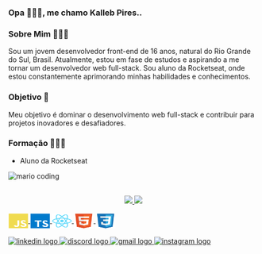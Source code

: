 ### Opa 🙋🏽‍♂, me chamo Kalleb Pires..

### Sobre Mim 👨🏽‍💻

Sou um jovem desenvolvedor front-end de 16 anos, natural do Rio Grande do Sul, Brasil. Atualmente, estou em fase de estudos e aspirando a me tornar um desenvolvedor web full-stack. Sou aluno da Rocketseat, onde estou constantemente aprimorando minhas habilidades e conhecimentos.

### Objetivo 🎯

Meu objetivo é dominar o desenvolvimento web full-stack e contribuir para projetos inovadores e desafiadores.

### Formação 👨🏾‍🎓

- Aluno da Rocketseat


![mario coding](https://i.imgur.com/1ZvVkDc.gif)
<br>
<br>

<div align="center">
  <a href="https://github.com/KallebPires">
  <img height="180em" src="https://github-readme-stats.vercel.app/api?username=KallebPires&show_icons=true&theme=dark&include_all_commits=true&count_private=true"/>
  <img height="180em" src="https://github-readme-stats.vercel.app/api/top-langs/?username=KallebPires&layout=compact&langs_count=7&theme=dark"/>
</div>

<div style="display: inline_block"><br>
  <img align="center" alt="kalleb-Js" height="30" width="40" src="https://raw.githubusercontent.com/devicons/devicon/master/icons/javascript/javascript-plain.svg">
  <img align="center" alt="kalleb-Ts" height="30" width="40" src="https://raw.githubusercontent.com/devicons/devicon/master/icons/typescript/typescript-plain.svg">
  <img align="center" alt="kalleb-React" height="30" width="40" src="https://raw.githubusercontent.com/devicons/devicon/master/icons/react/react-original.svg">
  <img align="center" alt="kalleb-HTML" height="30" width="40" src="https://raw.githubusercontent.com/devicons/devicon/master/icons/html5/html5-original.svg">
  <img align="center" alt="kalleb-CSS" height="30" width="40" src="https://raw.githubusercontent.com/devicons/devicon/master/icons/css3/css3-original.svg">
  </div>
 <br>
  <div align="left">
      <a href="https://www.linkedin.com/in/kalleb-pires-6ab644258/"   target="_blank" >
        <img src="https://raw.githubusercontent.com/maurodesouza/profile-readme-generator/master/src/assets/icons/social/linkedin/default.svg" width="52" height="40" alt="linkedin logo"  />
      </a>
    <a href="https://discord.gg/WTYZ3KV3zP"   target="_blank">
        <img src="https://raw.githubusercontent.com/maurodesouza/profile-readme-generator/master/src/assets/icons/social/discord/default.svg" width="52" height="40" alt="discord logo"  />
    </a>
      <a href="mailto:kpiresdev@gmail.com"   target="_blank">
        <img src="https://raw.githubusercontent.com/maurodesouza/profile-readme-generator/master/src/assets/icons/social/gmail/default.svg" width="52" height="40" alt="gmail logo"  />
      </a>
     <a href="https://www.instagram.com/_kallebpires/"   target="_blank">
        <img src="https://raw.githubusercontent.com/maurodesouza/profile-readme-generator/master/src/assets/icons/social/instagram/default.svg"   width="52" height="40" alt="instagram logo"  />
     </a>
    </div>

    
